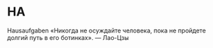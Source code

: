 # HA
Hausaufgaben
«Никогда не осуждайте человека, пока не пройдете долгий путь в его ботинках».
— Лао-Цзы
